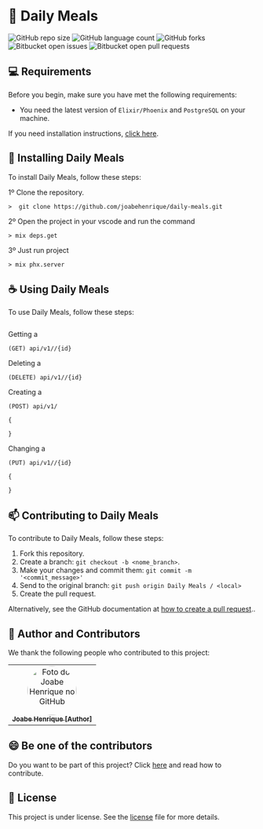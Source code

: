 # 🚀 Daily Meals

![GitHub repo size](https://img.shields.io/github/repo-size/joabehenrique/daily-meals?style=flat)
![GitHub language count](https://img.shields.io/github/languages/count/joabehenrique/daily-meals?style=flat)
![GitHub forks](https://img.shields.io/github/forks/joabehenrique/daily-meals?style=flat)
![Bitbucket open issues](https://img.shields.io/bitbucket/issues/joabehenrique/daily-meals?style=flat)
![Bitbucket open pull requests](https://img.shields.io/bitbucket/pr-raw/joabehenrique/daily-meals?style=flat)

> 

## 💻 Requirements

Before you begin, make sure you have met the following requirements:

- You need the latest version of `Elixir/Phoenix` and `PostgreSQL` on your machine.

If you need installation instructions, [click here](https://hexdocs.pm/phoenix/installation.html).

## 🚀 Installing Daily Meals

To install Daily Meals, follow these steps:

1º Clone the repository.

```
>  git clone https://github.com/joabehenrique/daily-meals.git
```
2º Open the project in your vscode and run the command
```
> mix deps.get
```
3º Just run project
```
> mix phx.server
```
## ☕ Using Daily Meals

To use Daily Meals, follow these steps:

```

```

Getting a 
```
(GET) api/v1//{id}
```
Deleting a 
```
(DELETE) api/v1//{id}
```
Creating a 
```
(POST) api/v1/

{
   
}
```
Changing a 
```
(PUT) api/v1//{id}

{
    
}
```


## 📫 Contributing to Daily Meals

To contribute to Daily Meals, follow these steps:

1. Fork this repository.
2. Create a branch: `git checkout -b <nome_branch>`.
3. Make your changes and commit them: `git commit -m '<commit_message>'`
4. Send to the original branch: `git push origin Daily Meals / <local>`
5. Create the pull request.

Alternatively, see the GitHub documentation at [how to create a pull request](https://help.github.com/en/github/collaborating-with-issues-and-pull-requests/creating-a-pull-request)..

## 🤝 Author and Contributors

We thank the following people who contributed to this project:

<table>
  <tr>
    <td align="center">
      <a href="https://github.com/joabehenrique">
        <img src="https://avatars3.githubusercontent.com/u/64988299" width="100px" style="border-radius: 90px" alt="Foto do Joabe Henrique no GitHub"/><br>
        <sub>
          <b>Joabe Henrique [Author]</b>
        </sub>
      </a>
    </td>
  </tr>
</table>

## 😄 Be one of the contributors<br>

Do you want to be part of this project? Click [here](https://github.com/joabehenrique/daily-meals/blob/master/CONTRIBUTING.md) and read how to contribute.

## 📝 License

This project is under license. See the [license](https://github.com/joabehenrique/daily-meals/blob/master/LICENSE.md) file for more details.
